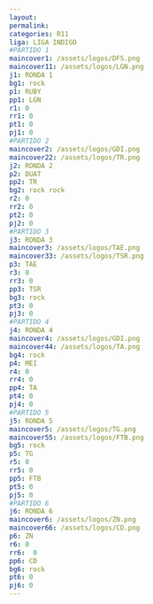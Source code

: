 ```yaml
---
layout: 
permalink: 
categories: R11
liga: LIGA INDIGO
#PARTIDO 1
maincover1: /assets/logos/DFS.png
maincover11: /assets/logos/LGN.png
j1: RONDA 1
bg1: rock
p1: RUBY
pp1: LGN
r1: 0
rr1: 0
pt1: 0
pj1: 0
#PARTIDO 2
maincover2: /assets/logos/GDI.png
maincover22: /assets/logos/TR.png
j2: RONDA 2
p2: DUAT
pp2: TR
bg2: rock rock
r2: 0
rr2: 0
pt2: 0
pj2: 0
#PARTIDO 3
j3: RONDA 3
maincover3: /assets/logos/TAE.png
maincover33: /assets/logos/TSR.png
p3: TAE
r3: 0
rr3: 0
pp3: TSR
bg3: rock
pt3: 0
pj3: 0
#PARTIDO 4
j4: RONDA 4
maincover4: /assets/logos/GDI.png
maincover44: /assets/logos/TA.png
bg4: rock 
p4: MEI
r4: 0
rr4: 0
pp4: TA
pt4: 0
pj4: 0
#PARTIDO 5
j5: RONDA 5
maincover5: /assets/logos/TG.png
maincover55: /assets/logos/FTB.png
bg5: rock 
p5: TG
r5: 0
rr5: 0
pp5: FTB
pt5: 0
pj5: 0
#PARTIDO 6
j6: RONDA 6
maincover6: /assets/logos/ZN.png
maincover66: /assets/logos/CD.png
p6: ZN
r6: 0
rr6:  0
pp6: CD
bg6: rock
pt6: 0
pj6: 0
---
```

